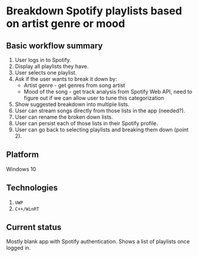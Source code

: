 # Breakdown Spotify playlists based on artist genre or mood

## Basic workflow summary

1. User logs in to Spotify.
2. Display all playlists they have.
3. User selects one playlist.
4. Ask if the user wants to break it down by: 
	* Artist genre - get genres from song artist
	* Mood of the song - get track analysis from Spotify Web API, need to figure out if we can allow user to tune this categorization
5. Show suggested breakdown into multiple lists.
6. User can stream songs directly from those lists in the app (needed?).
7. User can rename the broken down lists.
8. User can persist each of those lists in their Spotify profile. 
9. User can go back to selecting playlists and breaking them down (point 2).

## Platform

Windows 10

## Technologies

1. `UWP`
2. `C++/WinRT`

## Current status

Mostly blank app with Spotify authentication. Shows a list of playlists once logged in.